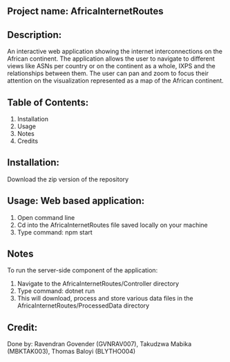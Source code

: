 ## Project name: AfricaInternetRoutes

## Description: 
An interactive web application showing the internet interconnections on the African continent. The application allows the user to navigate to different views like ASNs per country or on the continent as a whole, IXPS and the relationships between them. The user can pan and zoom to focus their attention on the visualization represented as a map of the African continent.

## Table of Contents:
1. Installation
2. Usage
3. Notes
4. Credits

## Installation: 
Download the zip version of the repository

## Usage: Web based application:
1. Open command line
2. Cd into the AfricaInternetRoutes file saved locally on your machine
3. Type command: npm start

## Notes
To run the server-side component of the application:
1. Navigate to the AfricaInternetRoutes/Controller directory
2. Type command: dotnet run
3. This will download, process and store various data files in the AfricaInternetRoutes/ProcessedData directory

## Credit:
Done by: Ravendran Govender (GVNRAV007), Takudzwa Mabika (MBKTAK003), Thomas Baloyi (BLYTHO004)
